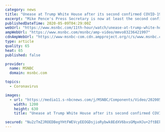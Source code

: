 ```yaml
---
category: news
title: "Unease at Trump White House after its second confirmed COVID-19 case"
excerpt: "Mike Pence's Press Secretary is now at least the second confirmed case of the coronavirus inside the Trump White House. Shannon Pettypiece joins with the latest."
publishedDateTime: 2020-05-09T04:29:00Z
webUrl: "https://www.msnbc.com/11th-hour/watch/unease-at-trump-white-house-after-its-second-confirmed-covid-19-case-83236421997"
ampWebUrl: "https://www.msnbc.com/msnbc/amp-video/mmvo83236421997"
cdnAmpWebUrl: "https://www-msnbc-com.cdn.ampproject.org/c/s/www.msnbc.com/msnbc/amp-video/mmvo83236421997"
type: article
quality: 65
heat: 65
published: false

provider:
  name: MSNBC
  domain: msnbc.com

topics:
  - Coronavirus

images:
  - url: "https://media11.s-nbcnews.com/j/MSNBC/Components/Video/202005/n_bwms_second_200508_1920x1080.nbcnews-fp-1200-630.jpg"
    width: 1200
    height: 630
    title: "Unease at Trump White House after its second confirmed COVID-19 case"

secured: "Nu2zTmZJROEDBegYHtFWEVcyEEOGDsjioRybwk8EdXV6bxsGMpxHJu+2ftBEkASzweq17lDtni6X74FPG1KlQ+JmKXYUrNJH6+t/Ss4iiGFmX9D+i/bzXOU8v82wcdg5BJhh+BA7/aUpkYasOx6n27CqD4I0xO+SWbuI3wcQZ/3E6R0UMP68gZVA4wi0ihcChTIMPhGsZBtYk/R39ZORvagKALILwJIg67q4GXm0DnnxFSo4JGbwwU4xg9zi0N62ICDtnP2bQVU27nZp7qjf5F4Vd1zwzCCMTd1dLLkRC3Qzf186libDBHdewmnhu6A+;HHHMLMKnVIGPHvqTOnfk1Q=="
---
```



